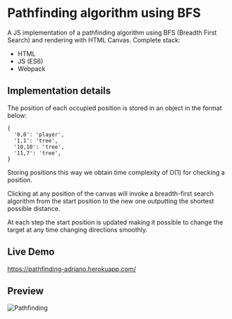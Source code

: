 # Pathfinding algorithm using BFS

A JS implementation of a pathfinding algorithm using BFS (Breadth First Search) and rendering with HTML Canvas. Complete stack:

- HTML
- JS (ES6)
- Webpack

## Implementation details

The position of each occupied position is stored in an object in the format below:

```
{
  '0,0': 'player',
  '1,1': 'tree',
  '10,10': 'tree',
  '11,7': 'tree',
}
```

Storing positions this way we obtain time complexity of O(1) for checking a position.

Clicking at any position of the canvas will invoke a breadth-first search algorithm from the start position to the new one outputting the shortest possible distance.

At each step the start position is updated making it possible to change the target at any time changing directions smoothly.

## Live Demo
https://pathfinding-adriano.herokuapp.com/

## Preview
<img src="captured.gif" alt="Pathfinding"/>